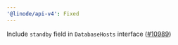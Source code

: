 ```yaml
---
'@linode/api-v4': Fixed
---
```


Include `standby` field in `DatabaseHosts` interface ([#10989](https://github.com/linode/manager/pull/10989))

